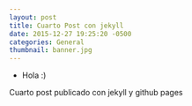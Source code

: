 ```yaml
---
layout: post
title: Cuarto Post con jekyll
date: 2015-12-27 19:25:20 -0500
categories: General
thumbnail: banner.jpg
---
```


* Hola :)

Cuarto post publicado con jekyll y github pages